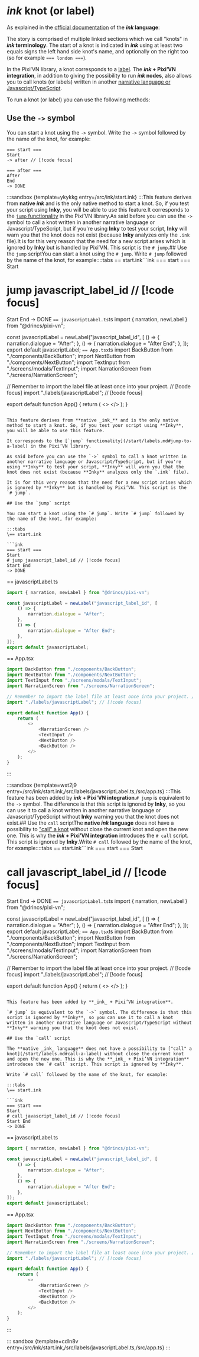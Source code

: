 # _ink_ knot (or label)

As explained in the [official documentation](https://www.inklestudios.com/ink/web-tutorial/) of the **_ink_ language**:

The story is comprised of multiple linked sections which we call "knots" in **_ink_ terminology**. The start of a knot is indicated in _**ink**_ using at least two equals signs the left hand side knot's name, and optionally on the right too (so for example `=== london ===`).

In the Pixi’VN library, a knot corresponds to a [label](/start/labels.md#label). The **_ink_ + Pixi’VN integration**, in addition to giving the possibility to run **_ink_ nodes**, also allows you to call knots (or labels) written in another [narrative language or Javascript/TypeScript](/start/narration.md).

To run a knot (or label) you can use the following methods:

## Use the `->` symbol

You can start a knot using the `->` symbol. Write the `->` symbol followed by the name of the knot, for example:

```ink
=== start ===
Start
-> after // [!code focus]

=== after ===
After
End
-> DONE
```

:::sandbox {template=ykykkg entry=/src/ink/start.ink}
:::This feature derives from **native _ink_** and is the only native method to start a knot. So, if you test your script using **Inky**, you will be able to use this feature.It corresponds to the [`jump` functionality](/start/labels.md#jump-to-a-label) in the Pixi’VN library.As said before you can use the `->` symbol to call a knot written in another narrative language or Javascript/TypeScript, but if you're using **Inky** to test your script, **Inky** will warn you that the knot does not exist (because **Inky** analyzes only the `.ink` file).It is for this very reason that the need for a new script arises which is ignored by **Inky** but is handled by Pixi’VN. This script is the `# jump`.## Use the `jump` scriptYou can start a knot using the `# jump`. Write `# jump` followed by the name of the knot, for example::::tabs
\== start.ink```ink
=== start ===
Start
# jump javascript_label_id // [!code focus]
Start End
-> DONE
```== javascriptLabel.ts```ts
import { narration, newLabel } from "@drincs/pixi-vn";

const javascriptLabel = newLabel("javascript_label_id", [
    () => {
        narration.dialogue = "After";
    },
    () => {
        narration.dialogue = "After End";
    },
]);
export default javascriptLabel;
```== App.tsx```ts
import BackButton from "./components/BackButton";
import NextButton from "./components/NextButton";
import TextInput from "./screens/modals/TextInput";
import NarrationScreen from "./screens/NarrationScreen";

// Remember to import the label file at least once into your project. // [!code focus]
import "./labels/javascriptLabel"; // [!code focus]

export default function App() {
    return (
        <>
            <NarrationScreen />
            <TextInput />
            <NextButton />
            <BackButton />
        </>
    );
}
```:::

This feature derives from **native _ink_** and is the only native method to start a knot. So, if you test your script using **Inky**, you will be able to use this feature.

It corresponds to the [`jump` functionality](/start/labels.md#jump-to-a-label) in the Pixi’VN library.

As said before you can use the `->` symbol to call a knot written in another narrative language or Javascript/TypeScript, but if you're using **Inky** to test your script, **Inky** will warn you that the knot does not exist (because **Inky** analyzes only the `.ink` file).

It is for this very reason that the need for a new script arises which is ignored by **Inky** but is handled by Pixi’VN. This script is the `# jump`.

## Use the `jump` script

You can start a knot using the `# jump`. Write `# jump` followed by the name of the knot, for example:

:::tabs
\== start.ink

```ink
=== start ===
Start
# jump javascript_label_id // [!code focus]
Start End
-> DONE
```

\== javascriptLabel.ts

```ts
import { narration, newLabel } from "@drincs/pixi-vn";

const javascriptLabel = newLabel("javascript_label_id", [
    () => {
        narration.dialogue = "After";
    },
    () => {
        narration.dialogue = "After End";
    },
]);
export default javascriptLabel;
```

\== App.tsx

```ts
import BackButton from "./components/BackButton";
import NextButton from "./components/NextButton";
import TextInput from "./screens/modals/TextInput";
import NarrationScreen from "./screens/NarrationScreen";

// Remember to import the label file at least once into your project. // [!code focus]
import "./labels/javascriptLabel"; // [!code focus]

export default function App() {
    return (
        <>
            <NarrationScreen />
            <TextInput />
            <NextButton />
            <BackButton />
        </>
    );
}
```

:::

:::sandbox {template=wxt2j9 entry=/src/ink/start.ink,/src/labels/javascriptLabel.ts,/src/app.ts}
:::This feature has been added by **_ink_ + Pixi’VN integration**.`# jump` is equivalent to the `->` symbol. The difference is that this script is ignored by **Inky**, so you can use it to call a knot written in another narrative language or Javascript/TypeScript without **Inky** warning you that the knot does not exist.## Use the `call` scriptThe **native _ink_ language** does not have a possibility to ["call" a knot](/start/labels.md#call-a-label) without close the current knot and open the new one. This is why the **_ink_ + Pixi’VN integration** introduces the `# call` script. This script is ignored by **Inky**.Write `# call` followed by the name of the knot, for example::::tabs
\== start.ink```ink
=== start ===
Start
# call javascript_label_id // [!code focus]
Start End
-> DONE
```== javascriptLabel.ts```ts
import { narration, newLabel } from "@drincs/pixi-vn";

const javascriptLabel = newLabel("javascript_label_id", [
    () => {
        narration.dialogue = "After";
    },
    () => {
        narration.dialogue = "After End";
    },
]);
export default javascriptLabel;
```== App.tsx```ts
import BackButton from "./components/BackButton";
import NextButton from "./components/NextButton";
import TextInput from "./screens/modals/TextInput";
import NarrationScreen from "./screens/NarrationScreen";

// Remember to import the label file at least once into your project. // [!code focus]
import "./labels/javascriptLabel"; // [!code focus]

export default function App() {
    return (
        <>
            <NarrationScreen />
            <TextInput />
            <NextButton />
            <BackButton />
        </>
    );
}
```:::

This feature has been added by **_ink_ + Pixi’VN integration**.

`# jump` is equivalent to the `->` symbol. The difference is that this script is ignored by **Inky**, so you can use it to call a knot written in another narrative language or Javascript/TypeScript without **Inky** warning you that the knot does not exist.

## Use the `call` script

The **native _ink_ language** does not have a possibility to ["call" a knot](/start/labels.md#call-a-label) without close the current knot and open the new one. This is why the **_ink_ + Pixi’VN integration** introduces the `# call` script. This script is ignored by **Inky**.

Write `# call` followed by the name of the knot, for example:

:::tabs
\== start.ink

```ink
=== start ===
Start
# call javascript_label_id // [!code focus]
Start End
-> DONE
```

\== javascriptLabel.ts

```ts
import { narration, newLabel } from "@drincs/pixi-vn";

const javascriptLabel = newLabel("javascript_label_id", [
    () => {
        narration.dialogue = "After";
    },
    () => {
        narration.dialogue = "After End";
    },
]);
export default javascriptLabel;
```

\== App.tsx

```ts
import BackButton from "./components/BackButton";
import NextButton from "./components/NextButton";
import TextInput from "./screens/modals/TextInput";
import NarrationScreen from "./screens/NarrationScreen";

// Remember to import the label file at least once into your project. // [!code focus]
import "./labels/javascriptLabel"; // [!code focus]

export default function App() {
    return (
        <>
            <NarrationScreen />
            <TextInput />
            <NextButton />
            <BackButton />
        </>
    );
}
```

:::

::: sandbox {template=cdln8v entry=/src/ink/start.ink,/src/labels/javascriptLabel.ts,/src/app.ts}
:::
